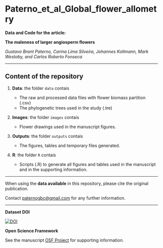 # Paterno_et_al_Global_flower_allometry

__Data and Code for the article:__  

__The maleness of larger angiosperm flowers__
  
_Gustavo Brant Paterno, Carina Lima Silveira, Johannes Kollmann, Mark Westoby,
and Carlos Roberto Fonseca_  
  
***

## Content of the repository

1. __Data__: the folder `data` contais  
    * The raw and processed data files with flower biomass partition (.csv) 
    * The phylogenetic trees used in the study (.tre)

2. __Images__: the folder `images` contais  
    * Flower drawings used in the manuscript figures.

3. __Outputs__: the folder `outputs` contais  
    * The figures, tables and temporary files generated.
    
4. __R__: the folder `R` contais  
    * Scripts (.R) to generate all figures and tables used in the manuscript and in the supporting information.
    
***

When using the __data available__ in this repository, please cite the original publication.  

Contact paternogbc@gmail.com for any further information.  

***

__Dataset DOI__

[![DOI](https://zenodo.org/badge/DOI/10.5281/zenodo.3746453.svg)](https://doi.org/10.5281/zenodo.3746453)

__Open Science Framework__

See the manuscript [OSF Project](https://osf.io./swhd9/) for supporting information.